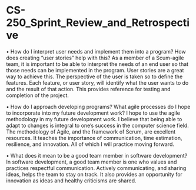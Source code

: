 # CS-250_Sprint_Review_and_Retrospective
•	How do I interpret user needs and implement them into a program? How does creating “user stories” help with this?
	As a member of a Scum-agile team, it is important to be able to interpret the needs of an end user so that those needs can be implemented in the program. User stories are a great way to achieve this. The perspective of the user is taken so to define the features. Each feature, or user story, will identify what the user wants to do and the result of that action. This provides reference for testing and completion of the project.
  
•	How do I approach developing programs? What agile processes do I hope to incorporate into my future development work?
	I hope to use the agile methodology in my future development work. I believe that being able to adapt to changes is integral to one’s success in the computer science field. The methodology of Agile, and the framework of Scrum, are excellent resources. It teaches the importance of communication, time estimation, resilience, and innovation. All of which I will practice moving forward.
  
•	What does it mean to be a good team member in software development?
	In software development, a good team member is one who values and practices respectful communication. Actively communicating, and sharing ideas, helps the team to stay on track. It also provides an opportunity for innovation as ideas and healthy criticisms are shared.
